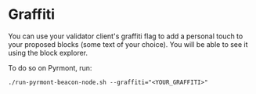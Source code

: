 # Graffiti

You can use your validator client's graffiti flag to add a personal touch to your proposed blocks (some text of your choice). You will be able to see it using the block explorer.

To do so on Pyrmont, run:

```
./run-pyrmont-beacon-node.sh --graffiti="<YOUR_GRAFFITI>"
```


